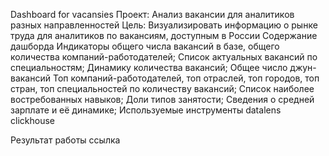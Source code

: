 Dashboard for vacansies
Проект: Анализ вакансии для аналитиков разных направленностей
Цель: Визуализировать информацию о рынке труда для аналитиков по вакансиям, доступным в России
Содержание дашборда
Индикаторы общего числа вакансий в базе, общего количества компаний-работодателей;
Список актуальных вакансий по специальностям;
Динамику количества вакансий;
Общее число джун-вакансий
Топ компаний-работодателей, топ отраслей, топ городов, топ стран, топ специальностей по количеству вакансий;
Список наиболее востребованных навыков;
Доли типов занятости;
Сведения о cредней зарплате и её динамике;
Используемые инструменты
datalens clickhouse

Результат работы
ссылка
